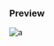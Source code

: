 ### Preview
![a](https://github.com/Eazvy/UILibs/blob/main/Notifications/Xaxas/Screenshot%202023-03-07%20230437.png?raw=true)

